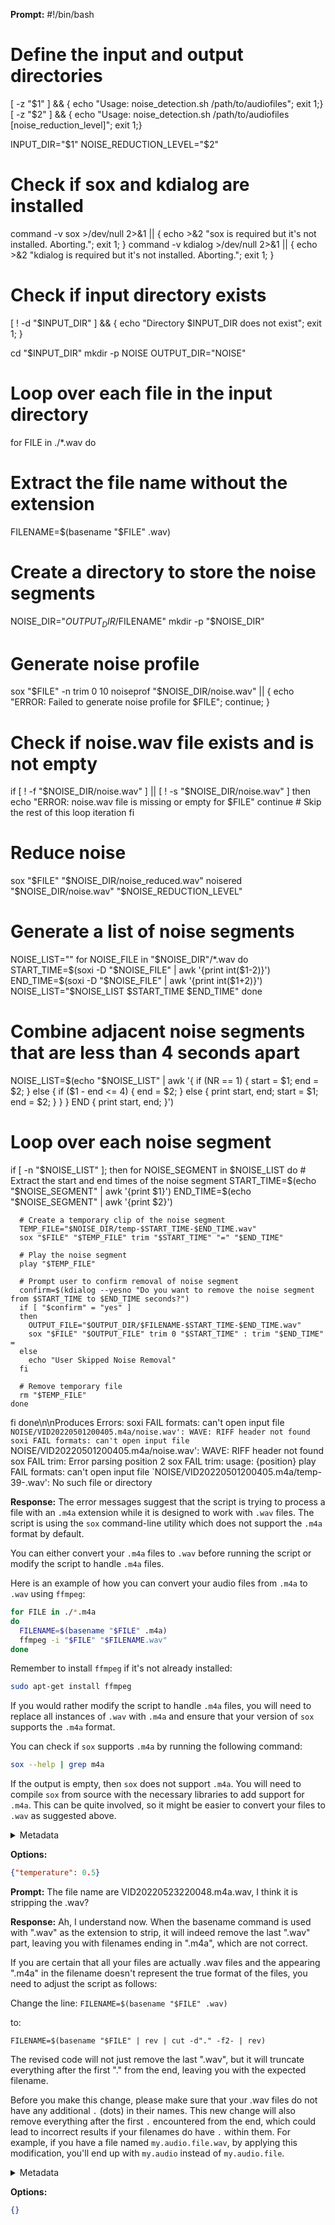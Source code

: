 **Prompt:**
#!/bin/bash

# Define the input and output directories
[ -z "$1" ] && { echo "Usage: noise_detection.sh /path/to/audiofiles"; exit 1;}
[ -z "$2" ] && { echo "Usage: noise_detection.sh /path/to/audiofiles [noise_reduction_level]"; exit 1;}

INPUT_DIR="$1"
NOISE_REDUCTION_LEVEL="$2"

# Check if sox and kdialog are installed
command -v sox >/dev/null 2>&1 || { echo >&2 "sox is required but it's not installed. Aborting."; exit 1; }
command -v kdialog >/dev/null 2>&1 || { echo >&2 "kdialog is required but it's not installed. Aborting."; exit 1; }

# Check if input directory exists
[ ! -d "$INPUT_DIR" ] && { echo "Directory $INPUT_DIR does not exist"; exit 1; }

cd "$INPUT_DIR"
mkdir -p NOISE
OUTPUT_DIR="NOISE"

# Loop over each file in the input directory
for FILE in ./*.wav
do
  # Extract the file name without the extension
  FILENAME=$(basename "$FILE" .wav)

  # Create a directory to store the noise segments
  NOISE_DIR="$OUTPUT_DIR/$FILENAME"
  mkdir -p "$NOISE_DIR"

  # Generate noise profile
  sox "$FILE" -n trim 0 10 noiseprof "$NOISE_DIR/noise.wav" || { echo "ERROR: Failed to generate noise profile for $FILE"; continue; }
  # Check if noise.wav file exists and is not empty
  if [ ! -f "$NOISE_DIR/noise.wav" ] || [ ! -s "$NOISE_DIR/noise.wav" ]
  then
    echo "ERROR: noise.wav file is missing or empty for $FILE"
    continue  # Skip the rest of this loop iteration
  fi

  # Reduce noise
  sox "$FILE" "$NOISE_DIR/noise_reduced.wav" noisered "$NOISE_DIR/noise.wav" "$NOISE_REDUCTION_LEVEL"

  # Generate a list of noise segments
  NOISE_LIST=""
  for NOISE_FILE in "$NOISE_DIR"/*.wav
  do
    START_TIME=$(soxi -D "$NOISE_FILE" | awk '{print int($1-2)}')
    END_TIME=$(soxi -D "$NOISE_FILE" | awk '{print int($1+2)}')
    NOISE_LIST="$NOISE_LIST $START_TIME $END_TIME"
  done

  # Combine adjacent noise segments that are less than 4 seconds apart
  NOISE_LIST=$(echo "$NOISE_LIST" | awk '{
    if (NR == 1) {
      start = $1;
      end = $2;
    } else {
      if ($1 - end <= 4) {
        end = $2;
      } else {
        print start, end;
        start = $1;
        end = $2;
      }
    }
  } END {
    print start, end;
  }')

  # Loop over each noise segment
  if [ -n "$NOISE_LIST" ]; then
    for NOISE_SEGMENT in $NOISE_LIST
    do
      # Extract the start and end times of the noise segment
      START_TIME=$(echo "$NOISE_SEGMENT" | awk '{print $1}')
      END_TIME=$(echo "$NOISE_SEGMENT" | awk '{print $2}')

      # Create a temporary clip of the noise segment
      TEMP_FILE="$NOISE_DIR/temp-$START_TIME-$END_TIME.wav"
      sox "$FILE" "$TEMP_FILE" trim "$START_TIME" "=" "$END_TIME"

      # Play the noise segment
      play "$TEMP_FILE"

      # Prompt user to confirm removal of noise segment
      confirm=$(kdialog --yesno "Do you want to remove the noise segment from $START_TIME to $END_TIME seconds?")
      if [ "$confirm" = "yes" ]
      then
        OUTPUT_FILE="$OUTPUT_DIR/$FILENAME-$START_TIME-$END_TIME.wav"
        sox "$FILE" "$OUTPUT_FILE" trim 0 "$START_TIME" : trim "$END_TIME" =
      else
        echo "User Skipped Noise Removal"
      fi

      # Remove temporary file
      rm "$TEMP_FILE"
    done
  fi
done\n\nProduces Errors: soxi FAIL formats: can't open input file `NOISE/VID20220501200405.m4a/noise.wav': WAVE: RIFF header not found
soxi FAIL formats: can't open input file `NOISE/VID20220501200405.m4a/noise.wav': WAVE: RIFF header not found
sox FAIL trim: Error parsing position 2
sox FAIL trim: usage: {position}
play FAIL formats: can't open input file `NOISE/VID20220501200405.m4a/temp-39-.wav': No such file or directory

**Response:**
The error messages suggest that the script is trying to process a file with an `.m4a` extension while it is designed to work with `.wav` files. The script is using the `sox` command-line utility which does not support the `.m4a` format by default.

You can either convert your `.m4a` files to `.wav` before running the script or modify the script to handle `.m4a` files.

Here is an example of how you can convert your audio files from `.m4a` to `.wav` using `ffmpeg`:

```bash
for FILE in ./*.m4a
do
  FILENAME=$(basename "$FILE" .m4a)
  ffmpeg -i "$FILE" "$FILENAME.wav"
done
```

Remember to install `ffmpeg` if it's not already installed:

```bash
sudo apt-get install ffmpeg
```

If you would rather modify the script to handle `.m4a` files, you will need to replace all instances of `.wav` with `.m4a` and ensure that your version of `sox` supports the `.m4a` format.

You can check if `sox` supports `.m4a` by running the following command:

```bash
sox --help | grep m4a
```

If the output is empty, then `sox` does not support `.m4a`. You will need to compile `sox` from source with the necessary libraries to add support for `.m4a`. This can be quite involved, so it might be easier to convert your files to `.wav` as suggested above.

<details><summary>Metadata</summary>

- Duration: 20481 ms
- Datetime: 2023-09-23T10:40:44.460020
- Model: gpt-4-0613

</details>

**Options:**
```json
{"temperature": 0.5}
```

**Prompt:**
The file name are VID20220523220048.m4a.wav, I think it is stripping the .wav?

**Response:**
Ah, I understand now. When the basename command is used with ".wav" as the extension to strip, it will indeed remove the last ".wav" part, leaving you with filenames ending in ".m4a", which are not correct. 

If you are certain that all your files are actually .wav files and the appearing ".m4a" in the filename doesn't represent the true format of the files, you need to adjust the script as follows:

Change the line:
`FILENAME=$(basename "$FILE" .wav)`

to:

`FILENAME=$(basename "$FILE" | rev | cut -d"." -f2- | rev)`

The revised code will not just remove the last ".wav", but it will truncate everything after the first "." from the end, leaving you with the expected filename. 

Before you make this change, please make sure that your .wav files do not have any additional `.` (dots) in their names. This new change will also remove everything after the first `.` encountered from the end, which could lead to incorrect results if your filenames do have `.` within them. For example, if you have a file named `my.audio.file.wav`, by applying this modification, you'll end up with `my.audio` instead of `my.audio.file`.

<details><summary>Metadata</summary>

- Duration: 18185 ms
- Datetime: 2023-09-23T10:41:48.202805
- Model: gpt-4-0613

</details>

**Options:**
```json
{}
```

